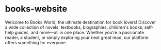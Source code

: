 # books-website
Welcome to Books World, the ultimate destination for book lovers! Discover a wide collection of novels, textbooks, biographies, children's books, self-help guides, and more—all in one place. Whether you're a passionate reader, a student, or simply exploring your next great read, our platform offers something for everyone.
